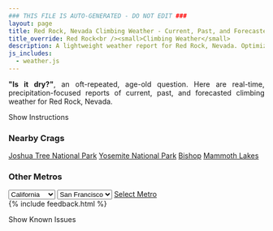 ```yaml
---
### THIS FILE IS AUTO-GENERATED - DO NOT EDIT ###
layout: page
title: Red Rock, Nevada Climbing Weather - Current, Past, and Forecasted Report
title_override: Red Rock<br /><small>Climbing Weather</small>
description: A lightweight weather report for Red Rock, Nevada. Optimized for slow internet connections.
js_includes:
  - weather.js
---
```


<section class="measure center lh-copy f5-ns f6 ph2 mv4" style="text-align: justify;">
<strong>"Is it dry?"</strong>, an oft-repeated, age-old question. Here are real-time,
precipitation-focused reports of current, past, and forecasted climbing weather for Red Rock, Nevada.
</section>

<p id="settings-toggle" class="mw5 b center tc hover-light-red black-70 pointer">Show Instructions</p>
<section id="settings" class="overflow-hidden" style="display:none;">
    <div class="mv2 ph2 center">
        <div class="fn f6 tc pv2">
            <p class="measure lh-copy center"><strong>Show/hide hourly forecasts</strong> by clicking the desired day.</p>
            <hr class="mw5 p0 mv2 o-60 b0 bt b--light-red light-red bg-light-red">
            <p class="measure lh-copy center"><strong>Current and Past conditions</strong> are measured by the nearest weather station. <strong>Forecast conditions</strong> are calculated and polled separately.</p>
            <hr class="mw5 p0 mv2 o-60 b0 bt b--light-red light-red bg-light-red">
            <p class="measure lh-copy center"><strong>Having issues?</strong> Try <a id="clear-cache" class="no-underline relative fancy-link light-red hover-light-red" href="#">clearing the local cache</a>.</p>
            <hr class="mw5 p0 mv2 o-60 b0 bt b--light-red light-red bg-light-red">
            <p class="measure lh-copy center">Weather data sourced from <a class="no-underline fancy-link relative light-red" target="_blank" href="https://www.weather.gov/documentation/services-web-api">weather.gov</a>.</p>
        </div>
    </div>
</section>
<section id="weather" data-crag="red-rock-nevada" class="mv4-ns mv3 ph2 center"></section>
<section id="nearby" class="tc lh-copy">
  <h3>Nearby Crags</h3>
<a class="nowrap no-underline fancy-link relative light-red mh3" href="/crags/joshua-tree-national-park-california-weather.html">Joshua Tree National Park</a>
<a class="nowrap no-underline fancy-link relative light-red mh3" href="/crags/yosemite-national-park-california-weather.html">Yosemite National Park</a>
<a class="nowrap no-underline fancy-link relative light-red mh3" href="/crags/bishop-california-weather.html">Bishop</a>
<a class="nowrap no-underline fancy-link relative light-red mh3" href="/crags/mammoth-lakes-california-weather.html">Mammoth Lakes</a>
</section>
<section id="nearby" class="tc lh-copy">
  <h3>Other Metros</h3>
  <select class="ma1 bg-near-white pa2" id="stateSel">
    <option value="Texas">Texas</option>
    <option value="Washington">Washington</option>
    <option value="Colorado">Colorado</option>
    <option value="Tennessee">Tennessee</option>
    <option value="Utah">Utah</option>
    <option value="California" selected>California</option>
  </select>
  <select class="ma1 bg-near-white pa2" id="citySel">
    <option value="San Francisco" selected>San Francisco</option>
    <option value="Los Angeles">Los Angeles</option>
  </select>
  <a id="selectMetro" class="f6 link dim ph3 pv2 ma1 dib white bg-light-red" href="/crags/san-francisco-california-weather.html">Select Metro</a>
  <script>
    var states = [];
    states["Texas"] = "Austin"
    states["Washington"] = "Seattle"
    states["Colorado"] = "Denver"
    states["Tennessee"] = "Nashville"
    states["Utah"] = "Salt Lake City"
    states["California"] = "San Francisco|Los Angeles"
  </script>
</section>
{% include feedback.html %}
<p id="issues-toggle" class="mw5 b center tc hover-light-red black-70 pointer">Show Known Issues</p>
<section id="issues" class="overflow-hidden tc f6">
</section>

<script>
  var weekly_VEF_111_97 = {"updated":"2021-08-09T20:43:50+00:00","units":"us","forecastGenerator":"BaselineForecastGenerator","generatedAt":"2021-08-10T08:47:59+00:00","updateTime":"2021-08-09T20:43:50+00:00","validTimes":"2021-08-09T14:00:00+00:00/P8DT6H","elevation":{"value":1157.9352,"unitCode":"unit:m"},"periods":[{"number":1,"name":"Overnight","startTime":"2021-08-10T01:00:00-07:00","endTime":"2021-08-10T06:00:00-07:00","isDaytime":false,"temperature":74,"temperatureUnit":"F","temperatureTrend":"rising","windSpeed":"10 to 14 mph","windDirection":"W","icon":"https://api.weather.gov/icons/land/night/few?size=medium","shortForecast":"Mostly Clear","detailedForecast":"Mostly clear. Low around 74, with temperatures rising to around 76 overnight. West wind 10 to 14 mph, with gusts as high as 20 mph."},{"number":2,"name":"Tuesday","startTime":"2021-08-10T06:00:00-07:00","endTime":"2021-08-10T18:00:00-07:00","isDaytime":true,"temperature":96,"temperatureUnit":"F","temperatureTrend":null,"windSpeed":"7 to 13 mph","windDirection":"ESE","icon":"https://api.weather.gov/icons/land/day/few/tsra_hi?size=medium","shortForecast":"Sunny then Slight Chance Showers And Thunderstorms","detailedForecast":"A slight chance of showers and thunderstorms between 1pm and 5pm. Sunny, with a high near 96. East southeast wind 7 to 13 mph."},{"number":3,"name":"Tuesday Night","startTime":"2021-08-10T18:00:00-07:00","endTime":"2021-08-11T06:00:00-07:00","isDaytime":false,"temperature":74,"temperatureUnit":"F","temperatureTrend":null,"windSpeed":"7 to 13 mph","windDirection":"WSW","icon":"https://api.weather.gov/icons/land/night/sct?size=medium","shortForecast":"Partly Cloudy","detailedForecast":"Partly cloudy, with a low around 74. West southwest wind 7 to 13 mph."},{"number":4,"name":"Wednesday","startTime":"2021-08-11T06:00:00-07:00","endTime":"2021-08-11T18:00:00-07:00","isDaytime":true,"temperature":95,"temperatureUnit":"F","temperatureTrend":null,"windSpeed":"2 to 9 mph","windDirection":"SE","icon":"https://api.weather.gov/icons/land/day/tsra_hi,20?size=medium","shortForecast":"Slight Chance Showers And Thunderstorms","detailedForecast":"A slight chance of showers and thunderstorms between 11am and 5pm. Mostly sunny, with a high near 95. Southeast wind 2 to 9 mph. Chance of precipitation is 20%."},{"number":5,"name":"Wednesday Night","startTime":"2021-08-11T18:00:00-07:00","endTime":"2021-08-12T06:00:00-07:00","isDaytime":false,"temperature":75,"temperatureUnit":"F","temperatureTrend":null,"windSpeed":"9 mph","windDirection":"SW","icon":"https://api.weather.gov/icons/land/night/sct?size=medium","shortForecast":"Partly Cloudy","detailedForecast":"Partly cloudy, with a low around 75. Southwest wind around 9 mph."},{"number":6,"name":"Thursday","startTime":"2021-08-12T06:00:00-07:00","endTime":"2021-08-12T18:00:00-07:00","isDaytime":true,"temperature":97,"temperatureUnit":"F","temperatureTrend":null,"windSpeed":"2 to 8 mph","windDirection":"SSE","icon":"https://api.weather.gov/icons/land/day/sct?size=medium","shortForecast":"Mostly Sunny","detailedForecast":"Mostly sunny, with a high near 97."},{"number":7,"name":"Thursday Night","startTime":"2021-08-12T18:00:00-07:00","endTime":"2021-08-13T06:00:00-07:00","isDaytime":false,"temperature":76,"temperatureUnit":"F","temperatureTrend":null,"windSpeed":"7 to 10 mph","windDirection":"SW","icon":"https://api.weather.gov/icons/land/night/few?size=medium","shortForecast":"Mostly Clear","detailedForecast":"Mostly clear, with a low around 76."},{"number":8,"name":"Friday","startTime":"2021-08-13T06:00:00-07:00","endTime":"2021-08-13T18:00:00-07:00","isDaytime":true,"temperature":100,"temperatureUnit":"F","temperatureTrend":null,"windSpeed":"2 to 10 mph","windDirection":"S","icon":"https://api.weather.gov/icons/land/day/few?size=medium","shortForecast":"Sunny","detailedForecast":"Sunny, with a high near 100."},{"number":9,"name":"Friday Night","startTime":"2021-08-13T18:00:00-07:00","endTime":"2021-08-14T06:00:00-07:00","isDaytime":false,"temperature":77,"temperatureUnit":"F","temperatureTrend":null,"windSpeed":"9 mph","windDirection":"SW","icon":"https://api.weather.gov/icons/land/night/sct?size=medium","shortForecast":"Partly Cloudy","detailedForecast":"Partly cloudy, with a low around 77."},{"number":10,"name":"Saturday","startTime":"2021-08-14T06:00:00-07:00","endTime":"2021-08-14T18:00:00-07:00","isDaytime":true,"temperature":99,"temperatureUnit":"F","temperatureTrend":null,"windSpeed":"3 to 9 mph","windDirection":"SE","icon":"https://api.weather.gov/icons/land/day/sct/tsra_hi?size=medium","shortForecast":"Mostly Sunny then Slight Chance Showers And Thunderstorms","detailedForecast":"A slight chance of showers and thunderstorms after 5pm. Mostly sunny, with a high near 99."},{"number":11,"name":"Saturday Night","startTime":"2021-08-14T18:00:00-07:00","endTime":"2021-08-15T06:00:00-07:00","isDaytime":false,"temperature":76,"temperatureUnit":"F","temperatureTrend":null,"windSpeed":"9 mph","windDirection":"SW","icon":"https://api.weather.gov/icons/land/night/tsra_hi/sct?size=medium","shortForecast":"Slight Chance Showers And Thunderstorms then Partly Cloudy","detailedForecast":"A slight chance of showers and thunderstorms before 11pm. Partly cloudy, with a low around 76."},{"number":12,"name":"Sunday","startTime":"2021-08-15T06:00:00-07:00","endTime":"2021-08-15T18:00:00-07:00","isDaytime":true,"temperature":97,"temperatureUnit":"F","temperatureTrend":null,"windSpeed":"6 to 10 mph","windDirection":"S","icon":"https://api.weather.gov/icons/land/day/tsra_hi?size=medium","shortForecast":"Slight Chance Showers And Thunderstorms","detailedForecast":"A slight chance of showers and thunderstorms after 11am. Mostly sunny, with a high near 97."},{"number":13,"name":"Sunday Night","startTime":"2021-08-15T18:00:00-07:00","endTime":"2021-08-16T06:00:00-07:00","isDaytime":false,"temperature":74,"temperatureUnit":"F","temperatureTrend":null,"windSpeed":"9 mph","windDirection":"SSW","icon":"https://api.weather.gov/icons/land/night/tsra_hi?size=medium","shortForecast":"Slight Chance Showers And Thunderstorms","detailedForecast":"A slight chance of showers and thunderstorms before 5am. Mostly cloudy, with a low around 74."},{"number":14,"name":"Monday","startTime":"2021-08-16T06:00:00-07:00","endTime":"2021-08-16T18:00:00-07:00","isDaytime":true,"temperature":94,"temperatureUnit":"F","temperatureTrend":null,"windSpeed":"7 to 12 mph","windDirection":"SSE","icon":"https://api.weather.gov/icons/land/day/tsra_hi?size=medium","shortForecast":"Slight Chance Showers And Thunderstorms","detailedForecast":"A slight chance of showers and thunderstorms after 11am. Mostly sunny, with a high near 94."}]}
  var hourly_VEF_111_97 = {"@context":["https://geojson.org/geojson-ld/geojson-context.jsonld",{"@version":"1.1","wx":"https://api.weather.gov/ontology#","geo":"http://www.opengis.net/ont/geosparql#","unit":"http://codes.wmo.int/common/unit/","@vocab":"https://api.weather.gov/ontology#"}],"type":"Feature","geometry":{"type":"Polygon","coordinates":[[[-115.4470583,36.1448651],[-115.4428925,36.1227241],[-115.4154787,36.1260863],[-115.4196391,36.1482276],[-115.4470583,36.1448651]]]},"properties":{"updated":"2021-08-09T20:43:50+00:00","units":"us","forecastGenerator":"HourlyForecastGenerator","generatedAt":"2021-08-10T08:48:01+00:00","updateTime":"2021-08-09T20:43:50+00:00","validTimes":"2021-08-09T14:00:00+00:00/P8DT6H","elevation":{"value":1157.9352,"unitCode":"unit:m"},"periods":[{"number":1,"name":"","startTime":"2021-08-10T01:00:00-07:00","endTime":"2021-08-10T02:00:00-07:00","isDaytime":false,"temperature":79,"temperatureUnit":"F","temperatureTrend":null,"windSpeed":"14 mph","windDirection":"WSW","icon":"https://api.weather.gov/icons/land/night/few?size=small","shortForecast":"Mostly Clear","detailedForecast":""},{"number":2,"name":"","startTime":"2021-08-10T02:00:00-07:00","endTime":"2021-08-10T03:00:00-07:00","isDaytime":false,"temperature":78,"temperatureUnit":"F","temperatureTrend":null,"windSpeed":"14 mph","windDirection":"W","icon":"https://api.weather.gov/icons/land/night/few?size=small","shortForecast":"Mostly Clear","detailedForecast":""},{"number":3,"name":"","startTime":"2021-08-10T03:00:00-07:00","endTime":"2021-08-10T04:00:00-07:00","isDaytime":false,"temperature":77,"temperatureUnit":"F","temperatureTrend":null,"windSpeed":"13 mph","windDirection":"W","icon":"https://api.weather.gov/icons/land/night/few?size=small","shortForecast":"Mostly Clear","detailedForecast":""},{"number":4,"name":"","startTime":"2021-08-10T04:00:00-07:00","endTime":"2021-08-10T05:00:00-07:00","isDaytime":false,"temperature":77,"temperatureUnit":"F","temperatureTrend":null,"windSpeed":"12 mph","windDirection":"W","icon":"https://api.weather.gov/icons/land/night/few?size=small","shortForecast":"Mostly Clear","detailedForecast":""},{"number":5,"name":"","startTime":"2021-08-10T05:00:00-07:00","endTime":"2021-08-10T06:00:00-07:00","isDaytime":false,"temperature":76,"temperatureUnit":"F","temperatureTrend":null,"windSpeed":"10 mph","windDirection":"W","icon":"https://api.weather.gov/icons/land/night/few?size=small","shortForecast":"Mostly Clear","detailedForecast":""},{"number":6,"name":"","startTime":"2021-08-10T06:00:00-07:00","endTime":"2021-08-10T07:00:00-07:00","isDaytime":true,"temperature":74,"temperatureUnit":"F","temperatureTrend":null,"windSpeed":"8 mph","windDirection":"WNW","icon":"https://api.weather.gov/icons/land/day/few?size=small","shortForecast":"Sunny","detailedForecast":""},{"number":7,"name":"","startTime":"2021-08-10T07:00:00-07:00","endTime":"2021-08-10T08:00:00-07:00","isDaytime":true,"temperature":77,"temperatureUnit":"F","temperatureTrend":null,"windSpeed":"9 mph","windDirection":"N","icon":"https://api.weather.gov/icons/land/day/few?size=small","shortForecast":"Sunny","detailedForecast":""},{"number":8,"name":"","startTime":"2021-08-10T08:00:00-07:00","endTime":"2021-08-10T09:00:00-07:00","isDaytime":true,"temperature":83,"temperatureUnit":"F","temperatureTrend":null,"windSpeed":"7 mph","windDirection":"ENE","icon":"https://api.weather.gov/icons/land/day/few?size=small","shortForecast":"Sunny","detailedForecast":""},{"number":9,"name":"","startTime":"2021-08-10T09:00:00-07:00","endTime":"2021-08-10T10:00:00-07:00","isDaytime":true,"temperature":87,"temperatureUnit":"F","temperatureTrend":null,"windSpeed":"8 mph","windDirection":"ENE","icon":"https://api.weather.gov/icons/land/day/few?size=small","shortForecast":"Sunny","detailedForecast":""},{"number":10,"name":"","startTime":"2021-08-10T10:00:00-07:00","endTime":"2021-08-10T11:00:00-07:00","isDaytime":true,"temperature":89,"temperatureUnit":"F","temperatureTrend":null,"windSpeed":"10 mph","windDirection":"E","icon":"https://api.weather.gov/icons/land/day/few?size=small","shortForecast":"Sunny","detailedForecast":""},{"number":11,"name":"","startTime":"2021-08-10T11:00:00-07:00","endTime":"2021-08-10T12:00:00-07:00","isDaytime":true,"temperature":91,"temperatureUnit":"F","temperatureTrend":null,"windSpeed":"10 mph","windDirection":"E","icon":"https://api.weather.gov/icons/land/day/few?size=small","shortForecast":"Sunny","detailedForecast":""},{"number":12,"name":"","startTime":"2021-08-10T12:00:00-07:00","endTime":"2021-08-10T13:00:00-07:00","isDaytime":true,"temperature":93,"temperatureUnit":"F","temperatureTrend":null,"windSpeed":"12 mph","windDirection":"ESE","icon":"https://api.weather.gov/icons/land/day/few?size=small","shortForecast":"Sunny","detailedForecast":""},{"number":13,"name":"","startTime":"2021-08-10T13:00:00-07:00","endTime":"2021-08-10T14:00:00-07:00","isDaytime":true,"temperature":95,"temperatureUnit":"F","temperatureTrend":null,"windSpeed":"12 mph","windDirection":"ESE","icon":"https://api.weather.gov/icons/land/day/tsra_hi?size=small","shortForecast":"Slight Chance Showers And Thunderstorms","detailedForecast":""},{"number":14,"name":"","startTime":"2021-08-10T14:00:00-07:00","endTime":"2021-08-10T15:00:00-07:00","isDaytime":true,"temperature":96,"temperatureUnit":"F","temperatureTrend":null,"windSpeed":"13 mph","windDirection":"SE","icon":"https://api.weather.gov/icons/land/day/tsra_hi?size=small","shortForecast":"Slight Chance Showers And Thunderstorms","detailedForecast":""},{"number":15,"name":"","startTime":"2021-08-10T15:00:00-07:00","endTime":"2021-08-10T16:00:00-07:00","isDaytime":true,"temperature":96,"temperatureUnit":"F","temperatureTrend":null,"windSpeed":"12 mph","windDirection":"S","icon":"https://api.weather.gov/icons/land/day/tsra_hi?size=small","shortForecast":"Slight Chance Showers And Thunderstorms","detailedForecast":""},{"number":16,"name":"","startTime":"2021-08-10T16:00:00-07:00","endTime":"2021-08-10T17:00:00-07:00","isDaytime":true,"temperature":96,"temperatureUnit":"F","temperatureTrend":null,"windSpeed":"10 mph","windDirection":"S","icon":"https://api.weather.gov/icons/land/day/tsra_hi?size=small","shortForecast":"Slight Chance Showers And Thunderstorms","detailedForecast":""},{"number":17,"name":"","startTime":"2021-08-10T17:00:00-07:00","endTime":"2021-08-10T18:00:00-07:00","isDaytime":true,"temperature":95,"temperatureUnit":"F","temperatureTrend":null,"windSpeed":"12 mph","windDirection":"S","icon":"https://api.weather.gov/icons/land/day/sct?size=small","shortForecast":"Mostly Sunny","detailedForecast":""},{"number":18,"name":"","startTime":"2021-08-10T18:00:00-07:00","endTime":"2021-08-10T19:00:00-07:00","isDaytime":false,"temperature":93,"temperatureUnit":"F","temperatureTrend":null,"windSpeed":"13 mph","windDirection":"S","icon":"https://api.weather.gov/icons/land/night/sct?size=small","shortForecast":"Partly Cloudy","detailedForecast":""},{"number":19,"name":"","startTime":"2021-08-10T19:00:00-07:00","endTime":"2021-08-10T20:00:00-07:00","isDaytime":false,"temperature":90,"temperatureUnit":"F","temperatureTrend":null,"windSpeed":"12 mph","windDirection":"S","icon":"https://api.weather.gov/icons/land/night/sct?size=small","shortForecast":"Partly Cloudy","detailedForecast":""},{"number":20,"name":"","startTime":"2021-08-10T20:00:00-07:00","endTime":"2021-08-10T21:00:00-07:00","isDaytime":false,"temperature":87,"temperatureUnit":"F","temperatureTrend":null,"windSpeed":"10 mph","windDirection":"S","icon":"https://api.weather.gov/icons/land/night/sct?size=small","shortForecast":"Partly Cloudy","detailedForecast":""},{"number":21,"name":"","startTime":"2021-08-10T21:00:00-07:00","endTime":"2021-08-10T22:00:00-07:00","isDaytime":false,"temperature":84,"temperatureUnit":"F","temperatureTrend":null,"windSpeed":"8 mph","windDirection":"SSW","icon":"https://api.weather.gov/icons/land/night/sct?size=small","shortForecast":"Partly Cloudy","detailedForecast":""},{"number":22,"name":"","startTime":"2021-08-10T22:00:00-07:00","endTime":"2021-08-10T23:00:00-07:00","isDaytime":false,"temperature":81,"temperatureUnit":"F","temperatureTrend":null,"windSpeed":"8 mph","windDirection":"SW","icon":"https://api.weather.gov/icons/land/night/sct?size=small","shortForecast":"Partly Cloudy","detailedForecast":""},{"number":23,"name":"","startTime":"2021-08-10T23:00:00-07:00","endTime":"2021-08-11T00:00:00-07:00","isDaytime":false,"temperature":79,"temperatureUnit":"F","temperatureTrend":null,"windSpeed":"10 mph","windDirection":"WSW","icon":"https://api.weather.gov/icons/land/night/sct?size=small","shortForecast":"Partly Cloudy","detailedForecast":""},{"number":24,"name":"","startTime":"2021-08-11T00:00:00-07:00","endTime":"2021-08-11T01:00:00-07:00","isDaytime":false,"temperature":78,"temperatureUnit":"F","temperatureTrend":null,"windSpeed":"12 mph","windDirection":"W","icon":"https://api.weather.gov/icons/land/night/sct?size=small","shortForecast":"Partly Cloudy","detailedForecast":""},{"number":25,"name":"","startTime":"2021-08-11T01:00:00-07:00","endTime":"2021-08-11T02:00:00-07:00","isDaytime":false,"temperature":77,"temperatureUnit":"F","temperatureTrend":null,"windSpeed":"12 mph","windDirection":"W","icon":"https://api.weather.gov/icons/land/night/sct?size=small","shortForecast":"Partly Cloudy","detailedForecast":""},{"number":26,"name":"","startTime":"2021-08-11T02:00:00-07:00","endTime":"2021-08-11T03:00:00-07:00","isDaytime":false,"temperature":76,"temperatureUnit":"F","temperatureTrend":null,"windSpeed":"10 mph","windDirection":"W","icon":"https://api.weather.gov/icons/land/night/sct?size=small","shortForecast":"Partly Cloudy","detailedForecast":""},{"number":27,"name":"","startTime":"2021-08-11T03:00:00-07:00","endTime":"2021-08-11T04:00:00-07:00","isDaytime":false,"temperature":75,"temperatureUnit":"F","temperatureTrend":null,"windSpeed":"9 mph","windDirection":"W","icon":"https://api.weather.gov/icons/land/night/sct?size=small","shortForecast":"Partly Cloudy","detailedForecast":""},{"number":28,"name":"","startTime":"2021-08-11T04:00:00-07:00","endTime":"2021-08-11T05:00:00-07:00","isDaytime":false,"temperature":74,"temperatureUnit":"F","temperatureTrend":null,"windSpeed":"8 mph","windDirection":"WNW","icon":"https://api.weather.gov/icons/land/night/sct?size=small","shortForecast":"Partly Cloudy","detailedForecast":""},{"number":29,"name":"","startTime":"2021-08-11T05:00:00-07:00","endTime":"2021-08-11T06:00:00-07:00","isDaytime":false,"temperature":74,"temperatureUnit":"F","temperatureTrend":null,"windSpeed":"7 mph","windDirection":"NW","icon":"https://api.weather.gov/icons/land/night/sct?size=small","shortForecast":"Partly Cloudy","detailedForecast":""},{"number":30,"name":"","startTime":"2021-08-11T06:00:00-07:00","endTime":"2021-08-11T07:00:00-07:00","isDaytime":true,"temperature":75,"temperatureUnit":"F","temperatureTrend":null,"windSpeed":"3 mph","windDirection":"NNW","icon":"https://api.weather.gov/icons/land/day/sct?size=small","shortForecast":"Mostly Sunny","detailedForecast":""},{"number":31,"name":"","startTime":"2021-08-11T07:00:00-07:00","endTime":"2021-08-11T08:00:00-07:00","isDaytime":true,"temperature":78,"temperatureUnit":"F","temperatureTrend":null,"windSpeed":"2 mph","windDirection":"E","icon":"https://api.weather.gov/icons/land/day/sct?size=small","shortForecast":"Mostly Sunny","detailedForecast":""},{"number":32,"name":"","startTime":"2021-08-11T08:00:00-07:00","endTime":"2021-08-11T09:00:00-07:00","isDaytime":true,"temperature":81,"temperatureUnit":"F","temperatureTrend":null,"windSpeed":"6 mph","windDirection":"ESE","icon":"https://api.weather.gov/icons/land/day/few?size=small","shortForecast":"Sunny","detailedForecast":""},{"number":33,"name":"","startTime":"2021-08-11T09:00:00-07:00","endTime":"2021-08-11T10:00:00-07:00","isDaytime":true,"temperature":84,"temperatureUnit":"F","temperatureTrend":null,"windSpeed":"8 mph","windDirection":"SE","icon":"https://api.weather.gov/icons/land/day/sct?size=small","shortForecast":"Mostly Sunny","detailedForecast":""},{"number":34,"name":"","startTime":"2021-08-11T10:00:00-07:00","endTime":"2021-08-11T11:00:00-07:00","isDaytime":true,"temperature":87,"temperatureUnit":"F","temperatureTrend":null,"windSpeed":"8 mph","windDirection":"SE","icon":"https://api.weather.gov/icons/land/day/sct?size=small","shortForecast":"Mostly Sunny","detailedForecast":""},{"number":35,"name":"","startTime":"2021-08-11T11:00:00-07:00","endTime":"2021-08-11T12:00:00-07:00","isDaytime":true,"temperature":90,"temperatureUnit":"F","temperatureTrend":null,"windSpeed":"8 mph","windDirection":"SE","icon":"https://api.weather.gov/icons/land/day/tsra_hi?size=small","shortForecast":"Slight Chance Showers And Thunderstorms","detailedForecast":""},{"number":36,"name":"","startTime":"2021-08-11T12:00:00-07:00","endTime":"2021-08-11T13:00:00-07:00","isDaytime":true,"temperature":91,"temperatureUnit":"F","temperatureTrend":null,"windSpeed":"8 mph","windDirection":"SE","icon":"https://api.weather.gov/icons/land/day/tsra_hi?size=small","shortForecast":"Slight Chance Showers And Thunderstorms","detailedForecast":""},{"number":37,"name":"","startTime":"2021-08-11T13:00:00-07:00","endTime":"2021-08-11T14:00:00-07:00","isDaytime":true,"temperature":92,"temperatureUnit":"F","temperatureTrend":null,"windSpeed":"9 mph","windDirection":"SE","icon":"https://api.weather.gov/icons/land/day/tsra_hi?size=small","shortForecast":"Slight Chance Showers And Thunderstorms","detailedForecast":""},{"number":38,"name":"","startTime":"2021-08-11T14:00:00-07:00","endTime":"2021-08-11T15:00:00-07:00","isDaytime":true,"temperature":93,"temperatureUnit":"F","temperatureTrend":null,"windSpeed":"9 mph","windDirection":"SSE","icon":"https://api.weather.gov/icons/land/day/tsra_hi?size=small","shortForecast":"Slight Chance Showers And Thunderstorms","detailedForecast":""},{"number":39,"name":"","startTime":"2021-08-11T15:00:00-07:00","endTime":"2021-08-11T16:00:00-07:00","isDaytime":true,"temperature":94,"temperatureUnit":"F","temperatureTrend":null,"windSpeed":"9 mph","windDirection":"SSE","icon":"https://api.weather.gov/icons/land/day/tsra_hi?size=small","shortForecast":"Slight Chance Showers And Thunderstorms","detailedForecast":""},{"number":40,"name":"","startTime":"2021-08-11T16:00:00-07:00","endTime":"2021-08-11T17:00:00-07:00","isDaytime":true,"temperature":95,"temperatureUnit":"F","temperatureTrend":null,"windSpeed":"9 mph","windDirection":"SSE","icon":"https://api.weather.gov/icons/land/day/tsra_hi?size=small","shortForecast":"Slight Chance Showers And Thunderstorms","detailedForecast":""},{"number":41,"name":"","startTime":"2021-08-11T17:00:00-07:00","endTime":"2021-08-11T18:00:00-07:00","isDaytime":true,"temperature":95,"temperatureUnit":"F","temperatureTrend":null,"windSpeed":"9 mph","windDirection":"SSE","icon":"https://api.weather.gov/icons/land/day/sct?size=small","shortForecast":"Mostly Sunny","detailedForecast":""},{"number":42,"name":"","startTime":"2021-08-11T18:00:00-07:00","endTime":"2021-08-11T19:00:00-07:00","isDaytime":false,"temperature":93,"temperatureUnit":"F","temperatureTrend":null,"windSpeed":"9 mph","windDirection":"S","icon":"https://api.weather.gov/icons/land/night/sct?size=small","shortForecast":"Partly Cloudy","detailedForecast":""},{"number":43,"name":"","startTime":"2021-08-11T19:00:00-07:00","endTime":"2021-08-11T20:00:00-07:00","isDaytime":false,"temperature":89,"temperatureUnit":"F","temperatureTrend":null,"windSpeed":"8 mph","windDirection":"S","icon":"https://api.weather.gov/icons/land/night/sct?size=small","shortForecast":"Partly Cloudy","detailedForecast":""},{"number":44,"name":"","startTime":"2021-08-11T20:00:00-07:00","endTime":"2021-08-11T21:00:00-07:00","isDaytime":false,"temperature":86,"temperatureUnit":"F","temperatureTrend":null,"windSpeed":"8 mph","windDirection":"S","icon":"https://api.weather.gov/icons/land/night/sct?size=small","shortForecast":"Partly Cloudy","detailedForecast":""},{"number":45,"name":"","startTime":"2021-08-11T21:00:00-07:00","endTime":"2021-08-11T22:00:00-07:00","isDaytime":false,"temperature":83,"temperatureUnit":"F","temperatureTrend":null,"windSpeed":"8 mph","windDirection":"SSW","icon":"https://api.weather.gov/icons/land/night/sct?size=small","shortForecast":"Partly Cloudy","detailedForecast":""},{"number":46,"name":"","startTime":"2021-08-11T22:00:00-07:00","endTime":"2021-08-11T23:00:00-07:00","isDaytime":false,"temperature":80,"temperatureUnit":"F","temperatureTrend":null,"windSpeed":"9 mph","windDirection":"SW","icon":"https://api.weather.gov/icons/land/night/sct?size=small","shortForecast":"Partly Cloudy","detailedForecast":""},{"number":47,"name":"","startTime":"2021-08-11T23:00:00-07:00","endTime":"2021-08-12T00:00:00-07:00","isDaytime":false,"temperature":79,"temperatureUnit":"F","temperatureTrend":null,"windSpeed":"9 mph","windDirection":"SW","icon":"https://api.weather.gov/icons/land/night/sct?size=small","shortForecast":"Partly Cloudy","detailedForecast":""},{"number":48,"name":"","startTime":"2021-08-12T00:00:00-07:00","endTime":"2021-08-12T01:00:00-07:00","isDaytime":false,"temperature":78,"temperatureUnit":"F","temperatureTrend":null,"windSpeed":"9 mph","windDirection":"WSW","icon":"https://api.weather.gov/icons/land/night/sct?size=small","shortForecast":"Partly Cloudy","detailedForecast":""},{"number":49,"name":"","startTime":"2021-08-12T01:00:00-07:00","endTime":"2021-08-12T02:00:00-07:00","isDaytime":false,"temperature":78,"temperatureUnit":"F","temperatureTrend":null,"windSpeed":"9 mph","windDirection":"WSW","icon":"https://api.weather.gov/icons/land/night/sct?size=small","shortForecast":"Partly Cloudy","detailedForecast":""},{"number":50,"name":"","startTime":"2021-08-12T02:00:00-07:00","endTime":"2021-08-12T03:00:00-07:00","isDaytime":false,"temperature":77,"temperatureUnit":"F","temperatureTrend":null,"windSpeed":"9 mph","windDirection":"W","icon":"https://api.weather.gov/icons/land/night/sct?size=small","shortForecast":"Partly Cloudy","detailedForecast":""},{"number":51,"name":"","startTime":"2021-08-12T03:00:00-07:00","endTime":"2021-08-12T04:00:00-07:00","isDaytime":false,"temperature":76,"temperatureUnit":"F","temperatureTrend":null,"windSpeed":"8 mph","windDirection":"W","icon":"https://api.weather.gov/icons/land/night/sct?size=small","shortForecast":"Partly Cloudy","detailedForecast":""},{"number":52,"name":"","startTime":"2021-08-12T04:00:00-07:00","endTime":"2021-08-12T05:00:00-07:00","isDaytime":false,"temperature":75,"temperatureUnit":"F","temperatureTrend":null,"windSpeed":"8 mph","windDirection":"W","icon":"https://api.weather.gov/icons/land/night/sct?size=small","shortForecast":"Partly Cloudy","detailedForecast":""},{"number":53,"name":"","startTime":"2021-08-12T05:00:00-07:00","endTime":"2021-08-12T06:00:00-07:00","isDaytime":false,"temperature":75,"temperatureUnit":"F","temperatureTrend":null,"windSpeed":"7 mph","windDirection":"WNW","icon":"https://api.weather.gov/icons/land/night/sct?size=small","shortForecast":"Partly Cloudy","detailedForecast":""},{"number":54,"name":"","startTime":"2021-08-12T06:00:00-07:00","endTime":"2021-08-12T07:00:00-07:00","isDaytime":true,"temperature":76,"temperatureUnit":"F","temperatureTrend":null,"windSpeed":"7 mph","windDirection":"NW","icon":"https://api.weather.gov/icons/land/day/sct?size=small","shortForecast":"Mostly Sunny","detailedForecast":""},{"number":55,"name":"","startTime":"2021-08-12T07:00:00-07:00","endTime":"2021-08-12T08:00:00-07:00","isDaytime":true,"temperature":79,"temperatureUnit":"F","temperatureTrend":null,"windSpeed":"7 mph","windDirection":"NW","icon":"https://api.weather.gov/icons/land/day/sct?size=small","shortForecast":"Mostly Sunny","detailedForecast":""},{"number":56,"name":"","startTime":"2021-08-12T08:00:00-07:00","endTime":"2021-08-12T09:00:00-07:00","isDaytime":true,"temperature":82,"temperatureUnit":"F","temperatureTrend":null,"windSpeed":"6 mph","windDirection":"NNW","icon":"https://api.weather.gov/icons/land/day/sct?size=small","shortForecast":"Mostly Sunny","detailedForecast":""},{"number":57,"name":"","startTime":"2021-08-12T09:00:00-07:00","endTime":"2021-08-12T10:00:00-07:00","isDaytime":true,"temperature":85,"temperatureUnit":"F","temperatureTrend":null,"windSpeed":"2 mph","windDirection":"N","icon":"https://api.weather.gov/icons/land/day/sct?size=small","shortForecast":"Mostly Sunny","detailedForecast":""},{"number":58,"name":"","startTime":"2021-08-12T10:00:00-07:00","endTime":"2021-08-12T11:00:00-07:00","isDaytime":true,"temperature":88,"temperatureUnit":"F","temperatureTrend":null,"windSpeed":"3 mph","windDirection":"SE","icon":"https://api.weather.gov/icons/land/day/sct?size=small","shortForecast":"Mostly Sunny","detailedForecast":""},{"number":59,"name":"","startTime":"2021-08-12T11:00:00-07:00","endTime":"2021-08-12T12:00:00-07:00","isDaytime":true,"temperature":91,"temperatureUnit":"F","temperatureTrend":null,"windSpeed":"7 mph","windDirection":"SE","icon":"https://api.weather.gov/icons/land/day/sct?size=small","shortForecast":"Mostly Sunny","detailedForecast":""},{"number":60,"name":"","startTime":"2021-08-12T12:00:00-07:00","endTime":"2021-08-12T13:00:00-07:00","isDaytime":true,"temperature":93,"temperatureUnit":"F","temperatureTrend":null,"windSpeed":"8 mph","windDirection":"SE","icon":"https://api.weather.gov/icons/land/day/sct?size=small","shortForecast":"Mostly Sunny","detailedForecast":""},{"number":61,"name":"","startTime":"2021-08-12T13:00:00-07:00","endTime":"2021-08-12T14:00:00-07:00","isDaytime":true,"temperature":94,"temperatureUnit":"F","temperatureTrend":null,"windSpeed":"8 mph","windDirection":"SE","icon":"https://api.weather.gov/icons/land/day/sct?size=small","shortForecast":"Mostly Sunny","detailedForecast":""},{"number":62,"name":"","startTime":"2021-08-12T14:00:00-07:00","endTime":"2021-08-12T15:00:00-07:00","isDaytime":true,"temperature":95,"temperatureUnit":"F","temperatureTrend":null,"windSpeed":"8 mph","windDirection":"SE","icon":"https://api.weather.gov/icons/land/day/sct?size=small","shortForecast":"Mostly Sunny","detailedForecast":""},{"number":63,"name":"","startTime":"2021-08-12T15:00:00-07:00","endTime":"2021-08-12T16:00:00-07:00","isDaytime":true,"temperature":96,"temperatureUnit":"F","temperatureTrend":null,"windSpeed":"8 mph","windDirection":"SSE","icon":"https://api.weather.gov/icons/land/day/sct?size=small","shortForecast":"Mostly Sunny","detailedForecast":""},{"number":64,"name":"","startTime":"2021-08-12T16:00:00-07:00","endTime":"2021-08-12T17:00:00-07:00","isDaytime":true,"temperature":97,"temperatureUnit":"F","temperatureTrend":null,"windSpeed":"8 mph","windDirection":"SSE","icon":"https://api.weather.gov/icons/land/day/sct?size=small","shortForecast":"Mostly Sunny","detailedForecast":""},{"number":65,"name":"","startTime":"2021-08-12T17:00:00-07:00","endTime":"2021-08-12T18:00:00-07:00","isDaytime":true,"temperature":97,"temperatureUnit":"F","temperatureTrend":null,"windSpeed":"8 mph","windDirection":"S","icon":"https://api.weather.gov/icons/land/day/sct?size=small","shortForecast":"Mostly Sunny","detailedForecast":""},{"number":66,"name":"","startTime":"2021-08-12T18:00:00-07:00","endTime":"2021-08-12T19:00:00-07:00","isDaytime":false,"temperature":95,"temperatureUnit":"F","temperatureTrend":null,"windSpeed":"8 mph","windDirection":"S","icon":"https://api.weather.gov/icons/land/night/sct?size=small","shortForecast":"Partly Cloudy","detailedForecast":""},{"number":67,"name":"","startTime":"2021-08-12T19:00:00-07:00","endTime":"2021-08-12T20:00:00-07:00","isDaytime":false,"temperature":92,"temperatureUnit":"F","temperatureTrend":null,"windSpeed":"7 mph","windDirection":"SSW","icon":"https://api.weather.gov/icons/land/night/few?size=small","shortForecast":"Mostly Clear","detailedForecast":""},{"number":68,"name":"","startTime":"2021-08-12T20:00:00-07:00","endTime":"2021-08-12T21:00:00-07:00","isDaytime":false,"temperature":89,"temperatureUnit":"F","temperatureTrend":null,"windSpeed":"7 mph","windDirection":"SW","icon":"https://api.weather.gov/icons/land/night/few?size=small","shortForecast":"Mostly Clear","detailedForecast":""},{"number":69,"name":"","startTime":"2021-08-12T21:00:00-07:00","endTime":"2021-08-12T22:00:00-07:00","isDaytime":false,"temperature":86,"temperatureUnit":"F","temperatureTrend":null,"windSpeed":"8 mph","windDirection":"WSW","icon":"https://api.weather.gov/icons/land/night/few?size=small","shortForecast":"Mostly Clear","detailedForecast":""},{"number":70,"name":"","startTime":"2021-08-12T22:00:00-07:00","endTime":"2021-08-12T23:00:00-07:00","isDaytime":false,"temperature":84,"temperatureUnit":"F","temperatureTrend":null,"windSpeed":"9 mph","windDirection":"WSW","icon":"https://api.weather.gov/icons/land/night/few?size=small","shortForecast":"Mostly Clear","detailedForecast":""},{"number":71,"name":"","startTime":"2021-08-12T23:00:00-07:00","endTime":"2021-08-13T00:00:00-07:00","isDaytime":false,"temperature":82,"temperatureUnit":"F","temperatureTrend":null,"windSpeed":"10 mph","windDirection":"W","icon":"https://api.weather.gov/icons/land/night/few?size=small","shortForecast":"Mostly Clear","detailedForecast":""},{"number":72,"name":"","startTime":"2021-08-13T00:00:00-07:00","endTime":"2021-08-13T01:00:00-07:00","isDaytime":false,"temperature":80,"temperatureUnit":"F","temperatureTrend":null,"windSpeed":"10 mph","windDirection":"W","icon":"https://api.weather.gov/icons/land/night/few?size=small","shortForecast":"Mostly Clear","detailedForecast":""},{"number":73,"name":"","startTime":"2021-08-13T01:00:00-07:00","endTime":"2021-08-13T02:00:00-07:00","isDaytime":false,"temperature":79,"temperatureUnit":"F","temperatureTrend":null,"windSpeed":"10 mph","windDirection":"W","icon":"https://api.weather.gov/icons/land/night/few?size=small","shortForecast":"Mostly Clear","detailedForecast":""},{"number":74,"name":"","startTime":"2021-08-13T02:00:00-07:00","endTime":"2021-08-13T03:00:00-07:00","isDaytime":false,"temperature":78,"temperatureUnit":"F","temperatureTrend":null,"windSpeed":"10 mph","windDirection":"W","icon":"https://api.weather.gov/icons/land/night/few?size=small","shortForecast":"Mostly Clear","detailedForecast":""},{"number":75,"name":"","startTime":"2021-08-13T03:00:00-07:00","endTime":"2021-08-13T04:00:00-07:00","isDaytime":false,"temperature":77,"temperatureUnit":"F","temperatureTrend":null,"windSpeed":"10 mph","windDirection":"W","icon":"https://api.weather.gov/icons/land/night/few?size=small","shortForecast":"Mostly Clear","detailedForecast":""},{"number":76,"name":"","startTime":"2021-08-13T04:00:00-07:00","endTime":"2021-08-13T05:00:00-07:00","isDaytime":false,"temperature":76,"temperatureUnit":"F","temperatureTrend":null,"windSpeed":"9 mph","windDirection":"W","icon":"https://api.weather.gov/icons/land/night/few?size=small","shortForecast":"Mostly Clear","detailedForecast":""},{"number":77,"name":"","startTime":"2021-08-13T05:00:00-07:00","endTime":"2021-08-13T06:00:00-07:00","isDaytime":false,"temperature":77,"temperatureUnit":"F","temperatureTrend":null,"windSpeed":"9 mph","windDirection":"W","icon":"https://api.weather.gov/icons/land/night/sct?size=small","shortForecast":"Partly Cloudy","detailedForecast":""},{"number":78,"name":"","startTime":"2021-08-13T06:00:00-07:00","endTime":"2021-08-13T07:00:00-07:00","isDaytime":true,"temperature":79,"temperatureUnit":"F","temperatureTrend":null,"windSpeed":"9 mph","windDirection":"W","icon":"https://api.weather.gov/icons/land/day/few?size=small","shortForecast":"Sunny","detailedForecast":""},{"number":79,"name":"","startTime":"2021-08-13T07:00:00-07:00","endTime":"2021-08-13T08:00:00-07:00","isDaytime":true,"temperature":83,"temperatureUnit":"F","temperatureTrend":null,"windSpeed":"8 mph","windDirection":"W","icon":"https://api.weather.gov/icons/land/day/few?size=small","shortForecast":"Sunny","detailedForecast":""},{"number":80,"name":"","startTime":"2021-08-13T08:00:00-07:00","endTime":"2021-08-13T09:00:00-07:00","isDaytime":true,"temperature":87,"temperatureUnit":"F","temperatureTrend":null,"windSpeed":"6 mph","windDirection":"W","icon":"https://api.weather.gov/icons/land/day/few?size=small","shortForecast":"Sunny","detailedForecast":""},{"number":81,"name":"","startTime":"2021-08-13T09:00:00-07:00","endTime":"2021-08-13T10:00:00-07:00","isDaytime":true,"temperature":90,"temperatureUnit":"F","temperatureTrend":null,"windSpeed":"2 mph","windDirection":"WSW","icon":"https://api.weather.gov/icons/land/day/few?size=small","shortForecast":"Sunny","detailedForecast":""},{"number":82,"name":"","startTime":"2021-08-13T10:00:00-07:00","endTime":"2021-08-13T11:00:00-07:00","isDaytime":true,"temperature":92,"temperatureUnit":"F","temperatureTrend":null,"windSpeed":"3 mph","windDirection":"SE","icon":"https://api.weather.gov/icons/land/day/few?size=small","shortForecast":"Sunny","detailedForecast":""},{"number":83,"name":"","startTime":"2021-08-13T11:00:00-07:00","endTime":"2021-08-13T12:00:00-07:00","isDaytime":true,"temperature":94,"temperatureUnit":"F","temperatureTrend":null,"windSpeed":"7 mph","windDirection":"SE","icon":"https://api.weather.gov/icons/land/day/few?size=small","shortForecast":"Sunny","detailedForecast":""},{"number":84,"name":"","startTime":"2021-08-13T12:00:00-07:00","endTime":"2021-08-13T13:00:00-07:00","isDaytime":true,"temperature":96,"temperatureUnit":"F","temperatureTrend":null,"windSpeed":"9 mph","windDirection":"SE","icon":"https://api.weather.gov/icons/land/day/few?size=small","shortForecast":"Sunny","detailedForecast":""},{"number":85,"name":"","startTime":"2021-08-13T13:00:00-07:00","endTime":"2021-08-13T14:00:00-07:00","isDaytime":true,"temperature":98,"temperatureUnit":"F","temperatureTrend":null,"windSpeed":"10 mph","windDirection":"SE","icon":"https://api.weather.gov/icons/land/day/few?size=small","shortForecast":"Sunny","detailedForecast":""},{"number":86,"name":"","startTime":"2021-08-13T14:00:00-07:00","endTime":"2021-08-13T15:00:00-07:00","isDaytime":true,"temperature":99,"temperatureUnit":"F","temperatureTrend":null,"windSpeed":"9 mph","windDirection":"SSE","icon":"https://api.weather.gov/icons/land/day/few?size=small","shortForecast":"Sunny","detailedForecast":""},{"number":87,"name":"","startTime":"2021-08-13T15:00:00-07:00","endTime":"2021-08-13T16:00:00-07:00","isDaytime":true,"temperature":100,"temperatureUnit":"F","temperatureTrend":null,"windSpeed":"8 mph","windDirection":"S","icon":"https://api.weather.gov/icons/land/day/sct?size=small","shortForecast":"Mostly Sunny","detailedForecast":""},{"number":88,"name":"","startTime":"2021-08-13T16:00:00-07:00","endTime":"2021-08-13T17:00:00-07:00","isDaytime":true,"temperature":100,"temperatureUnit":"F","temperatureTrend":null,"windSpeed":"8 mph","windDirection":"SSW","icon":"https://api.weather.gov/icons/land/day/sct?size=small","shortForecast":"Mostly Sunny","detailedForecast":""},{"number":89,"name":"","startTime":"2021-08-13T17:00:00-07:00","endTime":"2021-08-13T18:00:00-07:00","isDaytime":true,"temperature":99,"temperatureUnit":"F","temperatureTrend":null,"windSpeed":"9 mph","windDirection":"SSW","icon":"https://api.weather.gov/icons/land/day/sct?size=small","shortForecast":"Mostly Sunny","detailedForecast":""},{"number":90,"name":"","startTime":"2021-08-13T18:00:00-07:00","endTime":"2021-08-13T19:00:00-07:00","isDaytime":false,"temperature":97,"temperatureUnit":"F","temperatureTrend":null,"windSpeed":"9 mph","windDirection":"SSW","icon":"https://api.weather.gov/icons/land/night/sct?size=small","shortForecast":"Partly Cloudy","detailedForecast":""},{"number":91,"name":"","startTime":"2021-08-13T19:00:00-07:00","endTime":"2021-08-13T20:00:00-07:00","isDaytime":false,"temperature":94,"temperatureUnit":"F","temperatureTrend":null,"windSpeed":"8 mph","windDirection":"SSW","icon":"https://api.weather.gov/icons/land/night/sct?size=small","shortForecast":"Partly Cloudy","detailedForecast":""},{"number":92,"name":"","startTime":"2021-08-13T20:00:00-07:00","endTime":"2021-08-13T21:00:00-07:00","isDaytime":false,"temperature":90,"temperatureUnit":"F","temperatureTrend":null,"windSpeed":"8 mph","windDirection":"SSW","icon":"https://api.weather.gov/icons/land/night/sct?size=small","shortForecast":"Partly Cloudy","detailedForecast":""},{"number":93,"name":"","startTime":"2021-08-13T21:00:00-07:00","endTime":"2021-08-13T22:00:00-07:00","isDaytime":false,"temperature":86,"temperatureUnit":"F","temperatureTrend":null,"windSpeed":"8 mph","windDirection":"SSW","icon":"https://api.weather.gov/icons/land/night/sct?size=small","shortForecast":"Partly Cloudy","detailedForecast":""},{"number":94,"name":"","startTime":"2021-08-13T22:00:00-07:00","endTime":"2021-08-13T23:00:00-07:00","isDaytime":false,"temperature":83,"temperatureUnit":"F","temperatureTrend":null,"windSpeed":"8 mph","windDirection":"SW","icon":"https://api.weather.gov/icons/land/night/sct?size=small","shortForecast":"Partly Cloudy","detailedForecast":""},{"number":95,"name":"","startTime":"2021-08-13T23:00:00-07:00","endTime":"2021-08-14T00:00:00-07:00","isDaytime":false,"temperature":81,"temperatureUnit":"F","temperatureTrend":null,"windSpeed":"9 mph","windDirection":"WSW","icon":"https://api.weather.gov/icons/land/night/sct?size=small","shortForecast":"Partly Cloudy","detailedForecast":""},{"number":96,"name":"","startTime":"2021-08-14T00:00:00-07:00","endTime":"2021-08-14T01:00:00-07:00","isDaytime":false,"temperature":80,"temperatureUnit":"F","temperatureTrend":null,"windSpeed":"9 mph","windDirection":"WSW","icon":"https://api.weather.gov/icons/land/night/sct?size=small","shortForecast":"Partly Cloudy","detailedForecast":""},{"number":97,"name":"","startTime":"2021-08-14T01:00:00-07:00","endTime":"2021-08-14T02:00:00-07:00","isDaytime":false,"temperature":80,"temperatureUnit":"F","temperatureTrend":null,"windSpeed":"8 mph","windDirection":"WSW","icon":"https://api.weather.gov/icons/land/night/few?size=small","shortForecast":"Mostly Clear","detailedForecast":""},{"number":98,"name":"","startTime":"2021-08-14T02:00:00-07:00","endTime":"2021-08-14T03:00:00-07:00","isDaytime":false,"temperature":80,"temperatureUnit":"F","temperatureTrend":null,"windSpeed":"8 mph","windDirection":"WSW","icon":"https://api.weather.gov/icons/land/night/few?size=small","shortForecast":"Mostly Clear","detailedForecast":""},{"number":99,"name":"","startTime":"2021-08-14T03:00:00-07:00","endTime":"2021-08-14T04:00:00-07:00","isDaytime":false,"temperature":78,"temperatureUnit":"F","temperatureTrend":null,"windSpeed":"8 mph","windDirection":"WSW","icon":"https://api.weather.gov/icons/land/night/few?size=small","shortForecast":"Mostly Clear","detailedForecast":""},{"number":100,"name":"","startTime":"2021-08-14T04:00:00-07:00","endTime":"2021-08-14T05:00:00-07:00","isDaytime":false,"temperature":77,"temperatureUnit":"F","temperatureTrend":null,"windSpeed":"8 mph","windDirection":"WSW","icon":"https://api.weather.gov/icons/land/night/few?size=small","shortForecast":"Mostly Clear","detailedForecast":""},{"number":101,"name":"","startTime":"2021-08-14T05:00:00-07:00","endTime":"2021-08-14T06:00:00-07:00","isDaytime":false,"temperature":77,"temperatureUnit":"F","temperatureTrend":null,"windSpeed":"7 mph","windDirection":"WSW","icon":"https://api.weather.gov/icons/land/night/few?size=small","shortForecast":"Mostly Clear","detailedForecast":""},{"number":102,"name":"","startTime":"2021-08-14T06:00:00-07:00","endTime":"2021-08-14T07:00:00-07:00","isDaytime":true,"temperature":79,"temperatureUnit":"F","temperatureTrend":null,"windSpeed":"3 mph","windDirection":"SW","icon":"https://api.weather.gov/icons/land/day/few?size=small","shortForecast":"Sunny","detailedForecast":""},{"number":103,"name":"","startTime":"2021-08-14T07:00:00-07:00","endTime":"2021-08-14T08:00:00-07:00","isDaytime":true,"temperature":81,"temperatureUnit":"F","temperatureTrend":null,"windSpeed":"3 mph","windDirection":"SSE","icon":"https://api.weather.gov/icons/land/day/few?size=small","shortForecast":"Sunny","detailedForecast":""},{"number":104,"name":"","startTime":"2021-08-14T08:00:00-07:00","endTime":"2021-08-14T09:00:00-07:00","isDaytime":true,"temperature":85,"temperatureUnit":"F","temperatureTrend":null,"windSpeed":"6 mph","windDirection":"ESE","icon":"https://api.weather.gov/icons/land/day/few?size=small","shortForecast":"Sunny","detailedForecast":""},{"number":105,"name":"","startTime":"2021-08-14T09:00:00-07:00","endTime":"2021-08-14T10:00:00-07:00","isDaytime":true,"temperature":88,"temperatureUnit":"F","temperatureTrend":null,"windSpeed":"7 mph","windDirection":"ESE","icon":"https://api.weather.gov/icons/land/day/few?size=small","shortForecast":"Sunny","detailedForecast":""},{"number":106,"name":"","startTime":"2021-08-14T10:00:00-07:00","endTime":"2021-08-14T11:00:00-07:00","isDaytime":true,"temperature":90,"temperatureUnit":"F","temperatureTrend":null,"windSpeed":"7 mph","windDirection":"ESE","icon":"https://api.weather.gov/icons/land/day/few?size=small","shortForecast":"Sunny","detailedForecast":""},{"number":107,"name":"","startTime":"2021-08-14T11:00:00-07:00","endTime":"2021-08-14T12:00:00-07:00","isDaytime":true,"temperature":92,"temperatureUnit":"F","temperatureTrend":null,"windSpeed":"7 mph","windDirection":"ESE","icon":"https://api.weather.gov/icons/land/day/few?size=small","shortForecast":"Sunny","detailedForecast":""},{"number":108,"name":"","startTime":"2021-08-14T12:00:00-07:00","endTime":"2021-08-14T13:00:00-07:00","isDaytime":true,"temperature":94,"temperatureUnit":"F","temperatureTrend":null,"windSpeed":"7 mph","windDirection":"SE","icon":"https://api.weather.gov/icons/land/day/few?size=small","shortForecast":"Sunny","detailedForecast":""},{"number":109,"name":"","startTime":"2021-08-14T13:00:00-07:00","endTime":"2021-08-14T14:00:00-07:00","isDaytime":true,"temperature":95,"temperatureUnit":"F","temperatureTrend":null,"windSpeed":"8 mph","windDirection":"SE","icon":"https://api.weather.gov/icons/land/day/sct?size=small","shortForecast":"Mostly Sunny","detailedForecast":""},{"number":110,"name":"","startTime":"2021-08-14T14:00:00-07:00","endTime":"2021-08-14T15:00:00-07:00","isDaytime":true,"temperature":96,"temperatureUnit":"F","temperatureTrend":null,"windSpeed":"9 mph","windDirection":"SSE","icon":"https://api.weather.gov/icons/land/day/sct?size=small","shortForecast":"Mostly Sunny","detailedForecast":""},{"number":111,"name":"","startTime":"2021-08-14T15:00:00-07:00","endTime":"2021-08-14T16:00:00-07:00","isDaytime":true,"temperature":98,"temperatureUnit":"F","temperatureTrend":null,"windSpeed":"9 mph","windDirection":"SSE","icon":"https://api.weather.gov/icons/land/day/sct?size=small","shortForecast":"Mostly Sunny","detailedForecast":""},{"number":112,"name":"","startTime":"2021-08-14T16:00:00-07:00","endTime":"2021-08-14T17:00:00-07:00","isDaytime":true,"temperature":99,"temperatureUnit":"F","temperatureTrend":null,"windSpeed":"9 mph","windDirection":"SSE","icon":"https://api.weather.gov/icons/land/day/sct?size=small","shortForecast":"Mostly Sunny","detailedForecast":""},{"number":113,"name":"","startTime":"2021-08-14T17:00:00-07:00","endTime":"2021-08-14T18:00:00-07:00","isDaytime":true,"temperature":99,"temperatureUnit":"F","temperatureTrend":null,"windSpeed":"9 mph","windDirection":"SSE","icon":"https://api.weather.gov/icons/land/day/tsra_hi?size=small","shortForecast":"Slight Chance Showers And Thunderstorms","detailedForecast":""},{"number":114,"name":"","startTime":"2021-08-14T18:00:00-07:00","endTime":"2021-08-14T19:00:00-07:00","isDaytime":false,"temperature":97,"temperatureUnit":"F","temperatureTrend":null,"windSpeed":"8 mph","windDirection":"SSE","icon":"https://api.weather.gov/icons/land/night/tsra_hi?size=small","shortForecast":"Slight Chance Showers And Thunderstorms","detailedForecast":""},{"number":115,"name":"","startTime":"2021-08-14T19:00:00-07:00","endTime":"2021-08-14T20:00:00-07:00","isDaytime":false,"temperature":94,"temperatureUnit":"F","temperatureTrend":null,"windSpeed":"8 mph","windDirection":"S","icon":"https://api.weather.gov/icons/land/night/tsra_hi?size=small","shortForecast":"Slight Chance Showers And Thunderstorms","detailedForecast":""},{"number":116,"name":"","startTime":"2021-08-14T20:00:00-07:00","endTime":"2021-08-14T21:00:00-07:00","isDaytime":false,"temperature":90,"temperatureUnit":"F","temperatureTrend":null,"windSpeed":"8 mph","windDirection":"S","icon":"https://api.weather.gov/icons/land/night/tsra_hi?size=small","shortForecast":"Slight Chance Showers And Thunderstorms","detailedForecast":""},{"number":117,"name":"","startTime":"2021-08-14T21:00:00-07:00","endTime":"2021-08-14T22:00:00-07:00","isDaytime":false,"temperature":87,"temperatureUnit":"F","temperatureTrend":null,"windSpeed":"9 mph","windDirection":"SSW","icon":"https://api.weather.gov/icons/land/night/tsra_hi?size=small","shortForecast":"Slight Chance Showers And Thunderstorms","detailedForecast":""},{"number":118,"name":"","startTime":"2021-08-14T22:00:00-07:00","endTime":"2021-08-14T23:00:00-07:00","isDaytime":false,"temperature":84,"temperatureUnit":"F","temperatureTrend":null,"windSpeed":"9 mph","windDirection":"SSW","icon":"https://api.weather.gov/icons/land/night/tsra_hi?size=small","shortForecast":"Slight Chance Showers And Thunderstorms","detailedForecast":""},{"number":119,"name":"","startTime":"2021-08-14T23:00:00-07:00","endTime":"2021-08-15T00:00:00-07:00","isDaytime":false,"temperature":82,"temperatureUnit":"F","temperatureTrend":null,"windSpeed":"9 mph","windDirection":"SW","icon":"https://api.weather.gov/icons/land/night/sct?size=small","shortForecast":"Partly Cloudy","detailedForecast":""},{"number":120,"name":"","startTime":"2021-08-15T00:00:00-07:00","endTime":"2021-08-15T01:00:00-07:00","isDaytime":false,"temperature":81,"temperatureUnit":"F","temperatureTrend":null,"windSpeed":"9 mph","windDirection":"WSW","icon":"https://api.weather.gov/icons/land/night/sct?size=small","shortForecast":"Partly Cloudy","detailedForecast":""},{"number":121,"name":"","startTime":"2021-08-15T01:00:00-07:00","endTime":"2021-08-15T02:00:00-07:00","isDaytime":false,"temperature":81,"temperatureUnit":"F","temperatureTrend":null,"windSpeed":"9 mph","windDirection":"WSW","icon":"https://api.weather.gov/icons/land/night/sct?size=small","shortForecast":"Partly Cloudy","detailedForecast":""},{"number":122,"name":"","startTime":"2021-08-15T02:00:00-07:00","endTime":"2021-08-15T03:00:00-07:00","isDaytime":false,"temperature":80,"temperatureUnit":"F","temperatureTrend":null,"windSpeed":"9 mph","windDirection":"W","icon":"https://api.weather.gov/icons/land/night/sct?size=small","shortForecast":"Partly Cloudy","detailedForecast":""},{"number":123,"name":"","startTime":"2021-08-15T03:00:00-07:00","endTime":"2021-08-15T04:00:00-07:00","isDaytime":false,"temperature":78,"temperatureUnit":"F","temperatureTrend":null,"windSpeed":"9 mph","windDirection":"W","icon":"https://api.weather.gov/icons/land/night/sct?size=small","shortForecast":"Partly Cloudy","detailedForecast":""},{"number":124,"name":"","startTime":"2021-08-15T04:00:00-07:00","endTime":"2021-08-15T05:00:00-07:00","isDaytime":false,"temperature":76,"temperatureUnit":"F","temperatureTrend":null,"windSpeed":"8 mph","windDirection":"WSW","icon":"https://api.weather.gov/icons/land/night/sct?size=small","shortForecast":"Partly Cloudy","detailedForecast":""},{"number":125,"name":"","startTime":"2021-08-15T05:00:00-07:00","endTime":"2021-08-15T06:00:00-07:00","isDaytime":false,"temperature":76,"temperatureUnit":"F","temperatureTrend":null,"windSpeed":"7 mph","windDirection":"SW","icon":"https://api.weather.gov/icons/land/night/sct?size=small","shortForecast":"Partly Cloudy","detailedForecast":""},{"number":126,"name":"","startTime":"2021-08-15T06:00:00-07:00","endTime":"2021-08-15T07:00:00-07:00","isDaytime":true,"temperature":78,"temperatureUnit":"F","temperatureTrend":null,"windSpeed":"6 mph","windDirection":"SSW","icon":"https://api.weather.gov/icons/land/day/sct?size=small","shortForecast":"Mostly Sunny","detailedForecast":""},{"number":127,"name":"","startTime":"2021-08-15T07:00:00-07:00","endTime":"2021-08-15T08:00:00-07:00","isDaytime":true,"temperature":81,"temperatureUnit":"F","temperatureTrend":null,"windSpeed":"6 mph","windDirection":"S","icon":"https://api.weather.gov/icons/land/day/sct?size=small","shortForecast":"Mostly Sunny","detailedForecast":""},{"number":128,"name":"","startTime":"2021-08-15T08:00:00-07:00","endTime":"2021-08-15T09:00:00-07:00","isDaytime":true,"temperature":85,"temperatureUnit":"F","temperatureTrend":null,"windSpeed":"7 mph","windDirection":"SSE","icon":"https://api.weather.gov/icons/land/day/sct?size=small","shortForecast":"Mostly Sunny","detailedForecast":""},{"number":129,"name":"","startTime":"2021-08-15T09:00:00-07:00","endTime":"2021-08-15T10:00:00-07:00","isDaytime":true,"temperature":88,"temperatureUnit":"F","temperatureTrend":null,"windSpeed":"7 mph","windDirection":"SSE","icon":"https://api.weather.gov/icons/land/day/sct?size=small","shortForecast":"Mostly Sunny","detailedForecast":""},{"number":130,"name":"","startTime":"2021-08-15T10:00:00-07:00","endTime":"2021-08-15T11:00:00-07:00","isDaytime":true,"temperature":91,"temperatureUnit":"F","temperatureTrend":null,"windSpeed":"8 mph","windDirection":"SSE","icon":"https://api.weather.gov/icons/land/day/sct?size=small","shortForecast":"Mostly Sunny","detailedForecast":""},{"number":131,"name":"","startTime":"2021-08-15T11:00:00-07:00","endTime":"2021-08-15T12:00:00-07:00","isDaytime":true,"temperature":93,"temperatureUnit":"F","temperatureTrend":null,"windSpeed":"8 mph","windDirection":"SSE","icon":"https://api.weather.gov/icons/land/day/tsra_hi?size=small","shortForecast":"Slight Chance Showers And Thunderstorms","detailedForecast":""},{"number":132,"name":"","startTime":"2021-08-15T12:00:00-07:00","endTime":"2021-08-15T13:00:00-07:00","isDaytime":true,"temperature":95,"temperatureUnit":"F","temperatureTrend":null,"windSpeed":"9 mph","windDirection":"SSE","icon":"https://api.weather.gov/icons/land/day/tsra_hi?size=small","shortForecast":"Slight Chance Showers And Thunderstorms","detailedForecast":""},{"number":133,"name":"","startTime":"2021-08-15T13:00:00-07:00","endTime":"2021-08-15T14:00:00-07:00","isDaytime":true,"temperature":96,"temperatureUnit":"F","temperatureTrend":null,"windSpeed":"10 mph","windDirection":"SSE","icon":"https://api.weather.gov/icons/land/day/tsra_hi?size=small","shortForecast":"Slight Chance Showers And Thunderstorms","detailedForecast":""},{"number":134,"name":"","startTime":"2021-08-15T14:00:00-07:00","endTime":"2021-08-15T15:00:00-07:00","isDaytime":true,"temperature":96,"temperatureUnit":"F","temperatureTrend":null,"windSpeed":"10 mph","windDirection":"S","icon":"https://api.weather.gov/icons/land/day/tsra_hi?size=small","shortForecast":"Slight Chance Showers And Thunderstorms","detailedForecast":""},{"number":135,"name":"","startTime":"2021-08-15T15:00:00-07:00","endTime":"2021-08-15T16:00:00-07:00","isDaytime":true,"temperature":97,"temperatureUnit":"F","temperatureTrend":null,"windSpeed":"10 mph","windDirection":"S","icon":"https://api.weather.gov/icons/land/day/tsra_hi?size=small","shortForecast":"Slight Chance Showers And Thunderstorms","detailedForecast":""},{"number":136,"name":"","startTime":"2021-08-15T16:00:00-07:00","endTime":"2021-08-15T17:00:00-07:00","isDaytime":true,"temperature":97,"temperatureUnit":"F","temperatureTrend":null,"windSpeed":"9 mph","windDirection":"SSW","icon":"https://api.weather.gov/icons/land/day/tsra_hi?size=small","shortForecast":"Slight Chance Showers And Thunderstorms","detailedForecast":""},{"number":137,"name":"","startTime":"2021-08-15T17:00:00-07:00","endTime":"2021-08-15T18:00:00-07:00","isDaytime":true,"temperature":96,"temperatureUnit":"F","temperatureTrend":null,"windSpeed":"9 mph","windDirection":"SSW","icon":"https://api.weather.gov/icons/land/day/tsra_hi?size=small","shortForecast":"Slight Chance Showers And Thunderstorms","detailedForecast":""},{"number":138,"name":"","startTime":"2021-08-15T18:00:00-07:00","endTime":"2021-08-15T19:00:00-07:00","isDaytime":false,"temperature":94,"temperatureUnit":"F","temperatureTrend":null,"windSpeed":"9 mph","windDirection":"SW","icon":"https://api.weather.gov/icons/land/night/tsra_hi?size=small","shortForecast":"Slight Chance Showers And Thunderstorms","detailedForecast":""},{"number":139,"name":"","startTime":"2021-08-15T19:00:00-07:00","endTime":"2021-08-15T20:00:00-07:00","isDaytime":false,"temperature":92,"temperatureUnit":"F","temperatureTrend":null,"windSpeed":"8 mph","windDirection":"SW","icon":"https://api.weather.gov/icons/land/night/tsra_hi?size=small","shortForecast":"Slight Chance Showers And Thunderstorms","detailedForecast":""},{"number":140,"name":"","startTime":"2021-08-15T20:00:00-07:00","endTime":"2021-08-15T21:00:00-07:00","isDaytime":false,"temperature":88,"temperatureUnit":"F","temperatureTrend":null,"windSpeed":"8 mph","windDirection":"SSW","icon":"https://api.weather.gov/icons/land/night/tsra_hi?size=small","shortForecast":"Slight Chance Showers And Thunderstorms","detailedForecast":""},{"number":141,"name":"","startTime":"2021-08-15T21:00:00-07:00","endTime":"2021-08-15T22:00:00-07:00","isDaytime":false,"temperature":84,"temperatureUnit":"F","temperatureTrend":null,"windSpeed":"8 mph","windDirection":"SSW","icon":"https://api.weather.gov/icons/land/night/tsra_hi?size=small","shortForecast":"Slight Chance Showers And Thunderstorms","detailedForecast":""},{"number":142,"name":"","startTime":"2021-08-15T22:00:00-07:00","endTime":"2021-08-15T23:00:00-07:00","isDaytime":false,"temperature":81,"temperatureUnit":"F","temperatureTrend":null,"windSpeed":"9 mph","windDirection":"S","icon":"https://api.weather.gov/icons/land/night/tsra_hi?size=small","shortForecast":"Slight Chance Showers And Thunderstorms","detailedForecast":""},{"number":143,"name":"","startTime":"2021-08-15T23:00:00-07:00","endTime":"2021-08-16T00:00:00-07:00","isDaytime":false,"temperature":78,"temperatureUnit":"F","temperatureTrend":null,"windSpeed":"9 mph","windDirection":"S","icon":"https://api.weather.gov/icons/land/night/tsra_hi?size=small","shortForecast":"Slight Chance Showers And Thunderstorms","detailedForecast":""},{"number":144,"name":"","startTime":"2021-08-16T00:00:00-07:00","endTime":"2021-08-16T01:00:00-07:00","isDaytime":false,"temperature":77,"temperatureUnit":"F","temperatureTrend":null,"windSpeed":"9 mph","windDirection":"S","icon":"https://api.weather.gov/icons/land/night/tsra_hi?size=small","shortForecast":"Slight Chance Showers And Thunderstorms","detailedForecast":""},{"number":145,"name":"","startTime":"2021-08-16T01:00:00-07:00","endTime":"2021-08-16T02:00:00-07:00","isDaytime":false,"temperature":77,"temperatureUnit":"F","temperatureTrend":null,"windSpeed":"8 mph","windDirection":"SSW","icon":"https://api.weather.gov/icons/land/night/tsra_hi?size=small","shortForecast":"Slight Chance Showers And Thunderstorms","detailedForecast":""},{"number":146,"name":"","startTime":"2021-08-16T02:00:00-07:00","endTime":"2021-08-16T03:00:00-07:00","isDaytime":false,"temperature":77,"temperatureUnit":"F","temperatureTrend":null,"windSpeed":"8 mph","windDirection":"SSW","icon":"https://api.weather.gov/icons/land/night/tsra_hi?size=small","shortForecast":"Slight Chance Showers And Thunderstorms","detailedForecast":""},{"number":147,"name":"","startTime":"2021-08-16T03:00:00-07:00","endTime":"2021-08-16T04:00:00-07:00","isDaytime":false,"temperature":76,"temperatureUnit":"F","temperatureTrend":null,"windSpeed":"8 mph","windDirection":"SSW","icon":"https://api.weather.gov/icons/land/night/tsra_hi?size=small","shortForecast":"Slight Chance Showers And Thunderstorms","detailedForecast":""},{"number":148,"name":"","startTime":"2021-08-16T04:00:00-07:00","endTime":"2021-08-16T05:00:00-07:00","isDaytime":false,"temperature":74,"temperatureUnit":"F","temperatureTrend":null,"windSpeed":"7 mph","windDirection":"S","icon":"https://api.weather.gov/icons/land/night/tsra_hi?size=small","shortForecast":"Slight Chance Showers And Thunderstorms","detailedForecast":""},{"number":149,"name":"","startTime":"2021-08-16T05:00:00-07:00","endTime":"2021-08-16T06:00:00-07:00","isDaytime":false,"temperature":74,"temperatureUnit":"F","temperatureTrend":null,"windSpeed":"7 mph","windDirection":"S","icon":"https://api.weather.gov/icons/land/night/sct?size=small","shortForecast":"Partly Cloudy","detailedForecast":""},{"number":150,"name":"","startTime":"2021-08-16T06:00:00-07:00","endTime":"2021-08-16T07:00:00-07:00","isDaytime":true,"temperature":76,"temperatureUnit":"F","temperatureTrend":null,"windSpeed":"7 mph","windDirection":"S","icon":"https://api.weather.gov/icons/land/day/sct?size=small","shortForecast":"Mostly Sunny","detailedForecast":""},{"number":151,"name":"","startTime":"2021-08-16T07:00:00-07:00","endTime":"2021-08-16T08:00:00-07:00","isDaytime":true,"temperature":79,"temperatureUnit":"F","temperatureTrend":null,"windSpeed":"7 mph","windDirection":"SSE","icon":"https://api.weather.gov/icons/land/day/sct?size=small","shortForecast":"Mostly Sunny","detailedForecast":""},{"number":152,"name":"","startTime":"2021-08-16T08:00:00-07:00","endTime":"2021-08-16T09:00:00-07:00","isDaytime":true,"temperature":83,"temperatureUnit":"F","temperatureTrend":null,"windSpeed":"7 mph","windDirection":"SSE","icon":"https://api.weather.gov/icons/land/day/sct?size=small","shortForecast":"Mostly Sunny","detailedForecast":""},{"number":153,"name":"","startTime":"2021-08-16T09:00:00-07:00","endTime":"2021-08-16T10:00:00-07:00","isDaytime":true,"temperature":86,"temperatureUnit":"F","temperatureTrend":null,"windSpeed":"8 mph","windDirection":"SE","icon":"https://api.weather.gov/icons/land/day/sct?size=small","shortForecast":"Mostly Sunny","detailedForecast":""},{"number":154,"name":"","startTime":"2021-08-16T10:00:00-07:00","endTime":"2021-08-16T11:00:00-07:00","isDaytime":true,"temperature":88,"temperatureUnit":"F","temperatureTrend":null,"windSpeed":"8 mph","windDirection":"SE","icon":"https://api.weather.gov/icons/land/day/sct?size=small","shortForecast":"Mostly Sunny","detailedForecast":""},{"number":155,"name":"","startTime":"2021-08-16T11:00:00-07:00","endTime":"2021-08-16T12:00:00-07:00","isDaytime":true,"temperature":90,"temperatureUnit":"F","temperatureTrend":null,"windSpeed":"9 mph","windDirection":"SSE","icon":"https://api.weather.gov/icons/land/day/tsra_hi?size=small","shortForecast":"Slight Chance Showers And Thunderstorms","detailedForecast":""},{"number":156,"name":"","startTime":"2021-08-16T12:00:00-07:00","endTime":"2021-08-16T13:00:00-07:00","isDaytime":true,"temperature":92,"temperatureUnit":"F","temperatureTrend":null,"windSpeed":"10 mph","windDirection":"SSE","icon":"https://api.weather.gov/icons/land/day/tsra_hi?size=small","shortForecast":"Slight Chance Showers And Thunderstorms","detailedForecast":""}]}}
  var crags_config = [
  {
    "name": "Red Rock",
    "note": "Sandstone that can be fragile when wet.",
    "mountainProject": "https://www.mountainproject.com/area/105731932/red-rock",
    "station": "KYCN2",
    "office": "VEF/111,97",
    "coordinates": [
      -115.427,
      36.135
    ]
  }
]</script>

